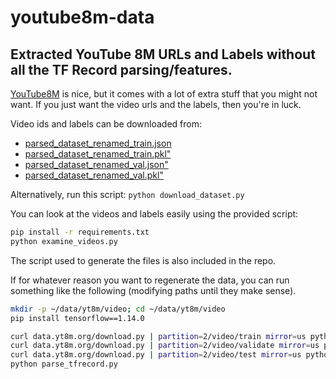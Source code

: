 # youtube8m-data
## Extracted YouTube 8M URLs and Labels without all the TF Record parsing/features.

[YouTube8M](https://research.google.com/youtube8m/index.html) is nice, but it comes with a lot of extra stuff that you might not want.
If you just want the video urls and the labels, then you're in luck.

Video ids and labels can be downloaded from:
- [parsed_dataset_renamed_train.json](https://drive.google.com/uc?id=1V0bBAIY5HHNHFy-LQof4E2o58fpbF7z0)
- [parsed_dataset_renamed_train.pkl"]("https://drive.google.com/uc?id=1Cz5CoRzrHznqj4ahtTSYAeQMk1_rRS_0)
- [parsed_dataset_renamed_val.json"]("https://drive.google.com/uc?id=1B7Hik4rO_h-a9bXLu7cfbGecTufUbghz)
- [parsed_dataset_renamed_val.pkl"]("https://drive.google.com/uc?id=1w5jwhxVFzcRwZ3RUwu5-gnptkG7sjwyz)

Alternatively, run this script: `python download_dataset.py`

You can look at the videos and labels easily using the provided script:
```bash
pip install -r requirements.txt
python examine_videos.py
```

The script used to generate the files is also included in the repo.

If for whatever reason you want to regenerate the data, you can run something like the following (modifying paths until they make sense).
```bash
mkdir -p ~/data/yt8m/video; cd ~/data/yt8m/video
pip install tensorflow==1.14.0

curl data.yt8m.org/download.py | partition=2/video/train mirror=us python
curl data.yt8m.org/download.py | partition=2/video/validate mirror=us python
curl data.yt8m.org/download.py | partition=2/video/test mirror=us python
python parse_tfrecord.py
```

